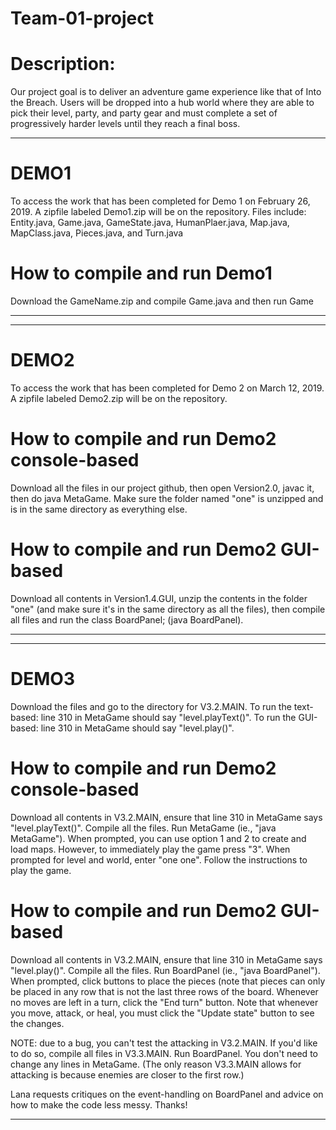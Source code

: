 # Team-01-project


# Description:
Our project goal is to deliver an adventure game experience like that of Into the Breach. Users will be dropped into a hub world where they are able to pick their level, party, and party gear and must complete a set of progressively harder levels until they reach a final boss.

---------------------------------------------------------------------------------------------------------------------------------
# DEMO1 
To access the work that has been completed for Demo 1 on February 26, 2019. A zipfile labeled Demo1.zip will be on the repository. Files include: Entity.java, Game.java, GameState.java, HumanPlaer.java, Map.java, MapClass.java, Pieces.java, and Turn.java

# How to compile and run Demo1
Download the GameName.zip and compile Game.java and then run Game

----------------------------------------------------------------------------------------------------------------------------

------------------------------------------------------------------------------------------------------------------------------
# DEMO2
To access the work that has been completed for Demo 2 on March 12, 2019. A zipfile labeled Demo2.zip will be on the repository. 

# How to compile and run Demo2 console-based
Download all the files in our project github, then open Version2.0, javac it, then do java MetaGame. Make sure the folder named "one" is unzipped and is in the same directory as everything else.

# How to compile and run Demo2 GUI-based
Download all contents in Version1.4.GUI, unzip the contents in the folder "one" (and make sure it's in the same directory as all the files), then compile all files and run the class BoardPanel; (java BoardPanel).

------------------------------------------------------------------------------------------------------------------------------

------------------------------------------------------------------------------------------------------------------------------
# DEMO3
Download the files and go to the directory for V3.2.MAIN. 
To run the text-based: line 310 in MetaGame should say "level.playText()".
To run the GUI-based: line 310 in MetaGame should say "level.play()".

# How to compile and run Demo2 console-based
Download all contents in V3.2.MAIN, ensure that line 310 in MetaGame says "level.playText()". Compile all the files. Run MetaGame (ie., "java MetaGame"). 
When prompted, you can use option 1 and 2 to create and load maps. However, to immediately play the game press "3". When prompted for level and world, enter "one one". Follow the instructions to play the game.

# How to compile and run Demo2 GUI-based
Download all contents in V3.2.MAIN, ensure that line 310 in MetaGame says "level.play()". Compile all the files. Run BoardPanel (ie., "java BoardPanel"). 
When prompted, click buttons to place the pieces (note that pieces can only be placed in any row that is not the last three rows of the board. Whenever no moves are left in a turn, click the "End turn" button. Note that whenever you move, attack, or heal, you must click the "Update state" button to see the changes.

NOTE: due to a bug, you can't test the attacking in V3.2.MAIN. If you'd like to do so, compile all files in V3.3.MAIN. Run BoardPanel. You don't need to change any lines in MetaGame. (The only reason V3.3.MAIN allows for attacking is because enemies are closer to the first row.)

Lana requests critiques on the event-handling on BoardPanel and advice on how to make the code less messy. Thanks!

------------------------------------------------------------------------------------------------------------------------------




